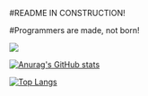 #README IN CONSTRUCTION!

#Programmers are made, not born!

<a href="https://wakatime.com"><img src="https://wakatime.com/share/@paton/cf96e0e1-daea-4d22-8b35-441b337066fa.png" /></a>

[![Anurag's GitHub stats](https://github-readme-stats.vercel.app/api?username=pat-on&count_private=true&show_icons=true)](https://github.com/anuraghazra/github-readme-stats)


[![Top Langs](https://github-readme-stats.vercel.app/api/top-langs/?username=pat-on&layout=compact)](https://github.com/anuraghazra/github-readme-stats)
